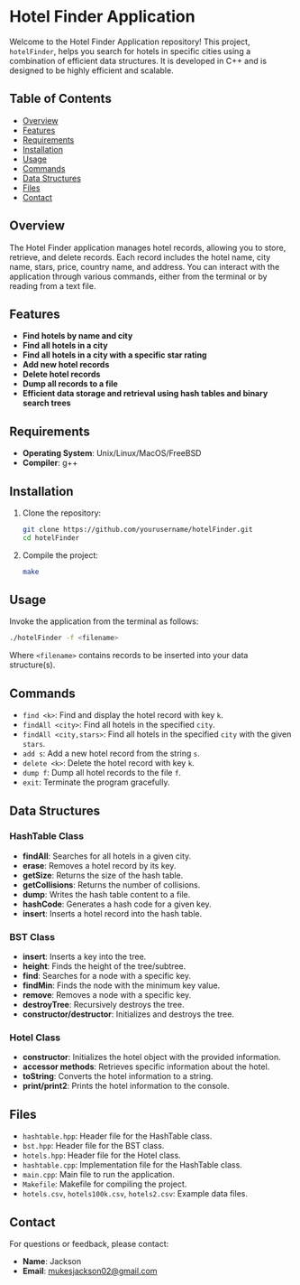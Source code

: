 
# Hotel Finder Application

Welcome to the Hotel Finder Application repository! This project, `hotelFinder`, helps you search for hotels in specific cities using a combination of efficient data structures. It is developed in C++ and is designed to be highly efficient and scalable.

## Table of Contents
- [Overview](#overview)
- [Features](#features)
- [Requirements](#requirements)
- [Installation](#installation)
- [Usage](#usage)
- [Commands](#commands)
- [Data Structures](#data-structures)
- [Files](#files)
- [Contact](#contact)

## Overview
The Hotel Finder application manages hotel records, allowing you to store, retrieve, and delete records. Each record includes the hotel name, city name, stars, price, country name, and address. You can interact with the application through various commands, either from the terminal or by reading from a text file.

## Features
- **Find hotels by name and city**
- **Find all hotels in a city**
- **Find all hotels in a city with a specific star rating**
- **Add new hotel records**
- **Delete hotel records**
- **Dump all records to a file**
- **Efficient data storage and retrieval using hash tables and binary search trees**

## Requirements
- **Operating System**: Unix/Linux/MacOS/FreeBSD
- **Compiler**: g++

## Installation
1. Clone the repository:
   ```bash
   git clone https://github.com/yourusername/hotelFinder.git
   cd hotelFinder
   ```
2. Compile the project:
   ```bash
   make
   ```

## Usage
Invoke the application from the terminal as follows:
```bash
./hotelFinder -f <filename>
```
Where `<filename>` contains records to be inserted into your data structure(s).

## Commands
- `find <k>`: Find and display the hotel record with key `k`.
- `findAll <city>`: Find all hotels in the specified `city`.
- `findAll <city,stars>`: Find all hotels in the specified `city` with the given `stars`.
- `add s`: Add a new hotel record from the string `s`.
- `delete <k>`: Delete the hotel record with key `k`.
- `dump f`: Dump all hotel records to the file `f`.
- `exit`: Terminate the program gracefully.

## Data Structures
### HashTable Class
- **findAll**: Searches for all hotels in a given city.
- **erase**: Removes a hotel record by its key.
- **getSize**: Returns the size of the hash table.
- **getCollisions**: Returns the number of collisions.
- **dump**: Writes the hash table content to a file.
- **hashCode**: Generates a hash code for a given key.
- **insert**: Inserts a hotel record into the hash table.

### BST Class
- **insert**: Inserts a key into the tree.
- **height**: Finds the height of the tree/subtree.
- **find**: Searches for a node with a specific key.
- **findMin**: Finds the node with the minimum key value.
- **remove**: Removes a node with a specific key.
- **destroyTree**: Recursively destroys the tree.
- **constructor/destructor**: Initializes and destroys the tree.

### Hotel Class
- **constructor**: Initializes the hotel object with the provided information.
- **accessor methods**: Retrieves specific information about the hotel.
- **toString**: Converts the hotel information to a string.
- **print/print2**: Prints the hotel information to the console.

## Files
- `hashtable.hpp`: Header file for the HashTable class.
- `bst.hpp`: Header file for the BST class.
- `hotels.hpp`: Header file for the Hotel class.
- `hashtable.cpp`: Implementation file for the HashTable class.
- `main.cpp`: Main file to run the application.
- `Makefile`: Makefile for compiling the project.
- `hotels.csv`, `hotels100k.csv`, `hotels2.csv`: Example data files.

## Contact
For questions or feedback, please contact:
- **Name**: Jackson 
- **Email**: mukesjackson02@gmail.com
  
